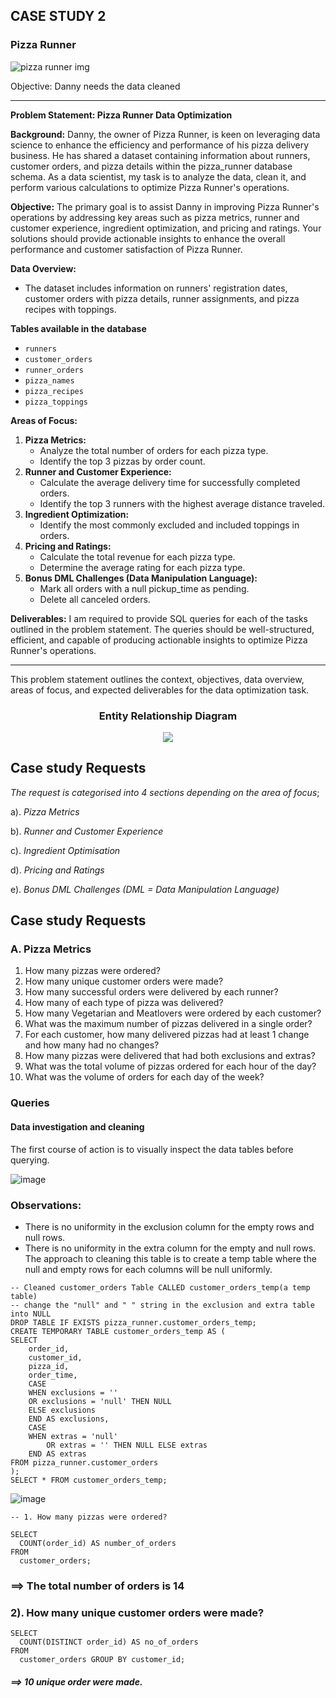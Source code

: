 ## CASE STUDY 2

### Pizza Runner
![pizza runner img](https://github.com/Echooed/8-weeks-sql-challenge/assets/91009365/a27f1d6a-c5a6-44b6-ab1d-4ae128286ca7)


Objective: Danny needs the data cleaned

---

**Problem Statement: Pizza Runner Data Optimization**

**Background:**
Danny, the owner of Pizza Runner, is keen on leveraging data science to enhance the efficiency and performance of his pizza delivery business. He has shared a dataset containing information about runners, customer orders, and pizza details within the pizza_runner database schema. As a data scientist, my task is to analyze the data, clean it, and perform various calculations to optimize Pizza Runner's operations.

**Objective:**
The primary goal is to assist Danny in improving Pizza Runner's operations by addressing key areas such as pizza metrics, runner and customer experience, ingredient optimization, and pricing and ratings. Your solutions should provide actionable insights to enhance the overall performance and customer satisfaction of Pizza Runner.

**Data Overview:**

- The dataset includes information on runners' registration dates, customer orders with pizza details, runner assignments, and pizza recipes with toppings.

**Tables available in the database**
- `runners`
- `customer_orders`
- `runner_orders`
- `pizza_names`
- `pizza_recipes`
- `pizza_toppings`

**Areas of Focus:**

1. **Pizza Metrics:**
    - Analyze the total number of orders for each pizza type.
    - Identify the top 3 pizzas by order count.
2. **Runner and Customer Experience:**
    - Calculate the average delivery time for successfully completed orders.
    - Identify the top 3 runners with the highest average distance traveled.
3. **Ingredient Optimization:**
    - Identify the most commonly excluded and included toppings in orders.
4. **Pricing and Ratings:**
    - Calculate the total revenue for each pizza type.
    - Determine the average rating for each pizza type.
5. **Bonus DML Challenges (Data Manipulation Language):**
    - Mark all orders with a null pickup_time as pending.
    - Delete all canceled orders.

**Deliverables:**
I am required to provide SQL queries for each of the tasks outlined in the problem statement. The queries should be well-structured, efficient, and capable of producing actionable insights to optimize Pizza Runner's operations.

---

This problem statement outlines the context, objectives, data overview, areas of focus, and expected deliverables for the data optimization task.

<div align="center">

### **Entity Relationship Diagram**

</div>

<p align="center">
<img src="https://github.com/Echooed/8-weeks-sql-challenge/assets/91009365/b4deeed1-4987-49d4-95ad-e52c9e92ae7f"/>
</p>

    
## Case study Requests
_The request is categorised into 4 sections depending on the area of focus_;

a). *Pizza Metrics*

b). *Runner and Customer Experience*

c). *Ingredient Optimisation*

d). *Pricing and Ratings*

e). *Bonus DML Challenges (DML = Data Manipulation Language)*

## Case study Requests


### A. Pizza Metrics

1. How many pizzas were ordered?
2. How many unique customer orders were made?
3. How many successful orders were delivered by each runner?
4. How many of each type of pizza was delivered?
5. How many Vegetarian and Meatlovers were ordered by each customer?
6. What was the maximum number of pizzas delivered in a single order?
7. For each customer, how many delivered pizzas had at least 1 change and how many had no changes?
8. How many pizzas were delivered that had both exclusions and extras?
9. What was the total volume of pizzas ordered for each hour of the day?
10. What was the volume of orders for each day of the week?

### Queries
#### Data investigation and cleaning
The first course of action is to visually inspect the data tables before querying.

![image](https://github.com/Echooed/8-weeks-sql-challenge/assets/91009365/142fac44-21ec-4804-b5d8-7bb740548f9c)

### Observations:
* There is no uniformity in the exclusion column for the empty rows and null rows.
* There is no uniformity in the extra column for the empty and null rows.
The approach to cleaning this table is to create a temp table where the null and empty rows for each columns will be null uniformly.

``` mysql
-- Cleaned customer_orders Table CALLED customer_orders_temp(a temp table)
-- change the "null" and " " string in the exclusion and extra table into NULL
DROP TABLE IF EXISTS pizza_runner.customer_orders_temp; 
CREATE TEMPORARY TABLE customer_orders_temp AS (
SELECT
    order_id,
    customer_id,
    pizza_id,
    order_time,
    CASE
	WHEN exclusions = ''
	OR exclusions = 'null' THEN NULL
	ELSE exclusions
    END AS exclusions,
    CASE
	WHEN extras = 'null'
        OR extras = '' THEN NULL ELSE extras
    END AS extras
FROM pizza_runner.customer_orders 
);
SELECT * FROM customer_orders_temp;
```

![image](https://github.com/Echooed/8-weeks-sql-challenge/assets/91009365/df5772b2-0beb-44e5-9d0a-02600a9ce7e0)





``` mysql
-- 1. How many pizzas were ordered?

SELECT
  COUNT(order_id) AS number_of_orders
FROM
  customer_orders;
```
### ==> The total number  of orders is 14


### 2). How many unique customer orders were made?
``` mysql
SELECT
  COUNT(DISTINCT order_id) AS no_of_orders
FROM
  customer_orders GROUP BY customer_id;

```
##### ==> 10 unique order were made.



